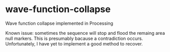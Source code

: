 # wave-function-collapse
Wave function collapse implemented in Processing

Known issue: sometimes the sequence will stop and flood the remaing area null markers.
This is presumably bacause a contradiction occurs. Unfortunately, I have yet to implement a good method to recover.
